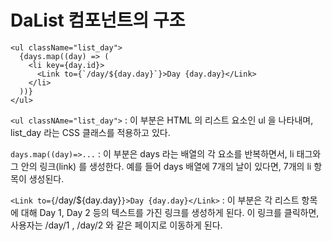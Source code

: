 DaList 컴포넌트의 구조
===
```
<ul className="list_day">
  {days.map((day) => (
    <li key={day.id}>
      <Link to={`/day/${day.day}`}>Day {day.day}</Link>
    </li>
  ))}
</ul>
```
`<ul classNAme="list_day">` : 이 부분은 HTML 의 리스트 요소인 ul 을 나타내며, list_day 라는 CSS 클래스를 적용하고 있다.

`days.map((day)=>...` : 이 부분은 days 라는 배열의 각 요소를 반복하면서, li 태그와 그 안의 링크(link) 를 생성한다. 예를 들어 days 배열에 7개의 날이 있다면, 7개의 li 항목이 생성된다.

`<Link to={`/day/${day.day}`}>Day {day.day}</Link>` : 이 부분은 각 리스트 항목에 대해 Day 1, Day 2 등의 텍스트를 가진 링크를 생성하게 된다. 이 링크를 클릭하면, 사용자는 /day/1 , /day/2 와 같은 페이지로 이동하게 된다.
